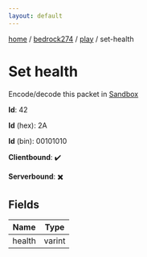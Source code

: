 ```yaml
---
layout: default
---
```


[home](/)  /  [bedrock274](/protocol/bedrock274)  /  [play](/protocol/bedrock274/play)  /  set-health

# Set health

Encode/decode this packet in [Sandbox](../../../sandbox/bedrock274#Play.SetHealth)

**Id**: 42

**Id** (hex): 2A

**Id** (bin): 00101010

**Clientbound**: ✔️

**Serverbound**: ✖️

## Fields

Name | Type
---|---
health | varint

